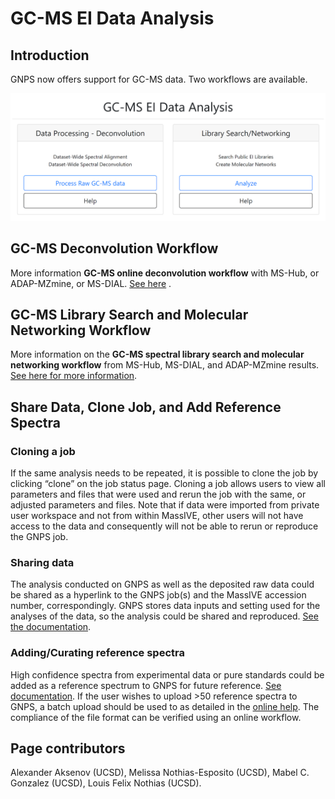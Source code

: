 # GC-MS EI Data Analysis

## Introduction

GNPS now offers support for GC-MS data. Two workflows are available.

![img](img/GC-MS_documentation/Fig_1.png)

## GC-MS Deconvolution Workflow

More information **GC-MS online deconvolution workflow** with MS-Hub, or ADAP-MZmine, or MS-DIAL. [See here](gc-ms-deconvolution.md) .


## GC-MS Library Search and Molecular Networking Workflow

More information on the **GC-MS spectral library search and molecular networking workflow** from MS-Hub, MS-DIAL, and ADAP-MZmine results. [See here for more information](gc-ms-library-molecular-network.md). 

## Share Data, Clone Job, and Add Reference Spectra

### Cloning a job
If the same analysis needs to be repeated, it is possible to clone the job by clicking “clone” on the job status page. Cloning a job allows users to view all parameters and files that were used and rerun the job with the same, or adjusted parameters and files. Note that if data were imported from private user workspace and not from within MassIVE, other users will not have access to the data and consequently will not be able to rerun or reproduce the GNPS job.  

### Sharing data
The analysis conducted on GNPS as well as the deposited raw data could be shared as a hyperlink to the GNPS job(s) and the MassIVE accession number, correspondingly. GNPS stores data inputs and setting used for the analyses of the data, so the analysis could be shared and reproduced. [See the documentation](datasets.md).

### Adding/Curating reference spectra
 High confidence spectra from experimental data or pure standards could be added as a reference spectrum to GNPS for future reference. [See documentation](spectrumcuration.md). If the user wishes to upload >50 reference spectra to GNPS, a batch upload should be used to as detailed in the [online help](batchupload.md). The compliance of the file format can be verified using an online workflow.


## Page contributors
Alexander Aksenov (UCSD), Melissa Nothias-Esposito (UCSD), Mabel C. Gonzalez (UCSD), Louis Felix Nothias (UCSD).
